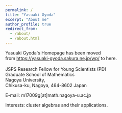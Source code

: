 ```yaml
---
permalink: /
title: "Yasuaki Gyoda"
excerpt: "About me"
author_profile: true
redirect_from: 
  - /about/
  - /about.html
---
```

Yasuaki Gyoda's Homepage has been moved<br />
from https://yasuaki-gyoda.sakura.ne.jp/wp/ to here.<br />
<br />
JSPS Research Fellow for Young Scientists (PD)<br />
Graduate School of Mathematics<br />
Nagoya University,<br />
Chikusa-ku, Nagoya, 464-8602 Japan<br />

E-mail: m17009g[at]math.nagoya-u.ac.jp

Interests: cluster algebras and their applications.

